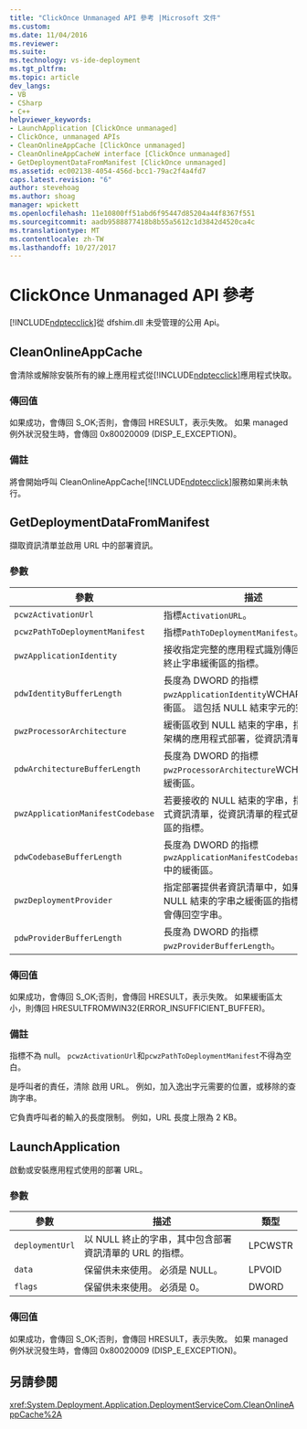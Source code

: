 ```yaml
---
title: "ClickOnce Unmanaged API 參考 |Microsoft 文件"
ms.custom: 
ms.date: 11/04/2016
ms.reviewer: 
ms.suite: 
ms.technology: vs-ide-deployment
ms.tgt_pltfrm: 
ms.topic: article
dev_langs:
- VB
- CSharp
- C++
helpviewer_keywords:
- LaunchApplication [ClickOnce unmanaged]
- ClickOnce, unmanaged APIs
- CleanOnlineAppCache [ClickOnce unmanaged]
- CleanOnlineAppCacheW interface [ClickOnce unmanaged]
- GetDeploymentDataFromManifest [ClickOnce unmanaged]
ms.assetid: ec002138-4054-456d-bcc1-79ac2f4a4fd7
caps.latest.revision: "6"
author: stevehoag
ms.author: shoag
manager: wpickett
ms.openlocfilehash: 11e10800ff51abd6f95447d85204a44f8367f551
ms.sourcegitcommit: aadb9588877418b8b55a5612c1d3842d4520ca4c
ms.translationtype: MT
ms.contentlocale: zh-TW
ms.lasthandoff: 10/27/2017
---
```

# <a name="clickonce-unmanaged-api-reference"></a>ClickOnce Unmanaged API 參考
[!INCLUDE[ndptecclick](../deployment/includes/ndptecclick_md.md)]從 dfshim.dll 未受管理的公用 Api。  
  
## <a name="cleanonlineappcache"></a>CleanOnlineAppCache  
 會清除或解除安裝所有的線上應用程式從[!INCLUDE[ndptecclick](../deployment/includes/ndptecclick_md.md)]應用程式快取。  
  
### <a name="return-value"></a>傳回值  
 如果成功，會傳回 S_OK;否則，會傳回 HRESULT，表示失敗。 如果 managed 例外狀況發生時，會傳回 0x80020009 (DISP_E_EXCEPTION)。  
  
### <a name="remarks"></a>備註  
 將會開始呼叫 CleanOnlineAppCache[!INCLUDE[ndptecclick](../deployment/includes/ndptecclick_md.md)]服務如果尚未執行。  
  
## <a name="getdeploymentdatafrommanifest"></a>GetDeploymentDataFromManifest  
 擷取資訊清單並啟用 URL 中的部署資訊。  
  
### <a name="parameters"></a>參數  
  
|參數|描述|類型|  
|---------------|-----------------|----------|  
|`pcwzActivationUrl`|指標`ActivationURL`。|LPCWSTR|  
|`pcwzPathToDeploymentManifest`|指標`PathToDeploymentManifest`。|LPCWSTR|  
|`pwzApplicationIdentity`|接收指定完整的應用程式識別傳回的 NULL 終止字串緩衝區的指標。|LPWSTR|  
|`pdwIdentityBufferLength`|長度為 DWORD 的指標`pwzApplicationIdentity`WCHARs 中的緩衝區。 這包括 NULL 結束字元的空間。|LPDWORD|  
|`pwzProcessorArchitecture`|緩衝區收到 NULL 結束的字串，指定處理器架構的應用程式部署，從資訊清單的指標。|LPWSTR|  
|`pdwArchitectureBufferLength`|長度為 DWORD 的指標`pwzProcessorArchitecture`WCHARs 中的緩衝區。|LPDWORD|  
|`pwzApplicationManifestCodebase`|若要接收的 NULL 結束的字串，指定應用程式資訊清單，從資訊清單的程式碼基底緩衝區的指標。|LPWSTR|  
|`pdwCodebaseBufferLength`|長度為 DWORD 的指標`pwzApplicationManifestCodebase`WCHARs 中的緩衝區。|LPDWORD|  
|`pwzDeploymentProvider`|指定部署提供者資訊清單中，如果有接收以 NULL 結束的字串之緩衝區的指標。 否則，會傳回空字串。|LPWSTR|  
|`pdwProviderBufferLength`|長度為 DWORD 的指標`pwzProviderBufferLength`。|LPDWORD|  
  
### <a name="return-value"></a>傳回值  
 如果成功，會傳回 S_OK;否則，會傳回 HRESULT，表示失敗。 如果緩衝區太小，則傳回 HRESULTFROMWIN32(ERROR_INSUFFICIENT_BUFFER)。  
  
### <a name="remarks"></a>備註  
 指標不為 null。 `pcwzActivationUrl`和`pcwzPathToDeploymentManifest`不得為空白。  
  
 是呼叫者的責任，清除 啟用 URL。 例如，加入逸出字元需要的位置，或移除的查詢字串。  
  
 它負責呼叫者的輸入的長度限制。 例如，URL 長度上限為 2 KB。  
  
## <a name="launchapplication"></a>LaunchApplication  
 啟動或安裝應用程式使用的部署 URL。  
  
### <a name="parameters"></a>參數  
  
|參數|描述|類型|  
|---------------|-----------------|----------|  
|`deploymentUrl`|以 NULL 終止的字串，其中包含部署資訊清單的 URL 的指標。|LPCWSTR|  
|`data`|保留供未來使用。 必須是 NULL。|LPVOID|  
|`flags`|保留供未來使用。 必須是 0。|DWORD|  
  
### <a name="return-value"></a>傳回值  
 如果成功，會傳回 S_OK;否則，會傳回 HRESULT，表示失敗。 如果 managed 例外狀況發生時，會傳回 0x80020009 (DISP_E_EXCEPTION)。  
  
## <a name="see-also"></a>另請參閱  
 <xref:System.Deployment.Application.DeploymentServiceCom.CleanOnlineAppCache%2A>